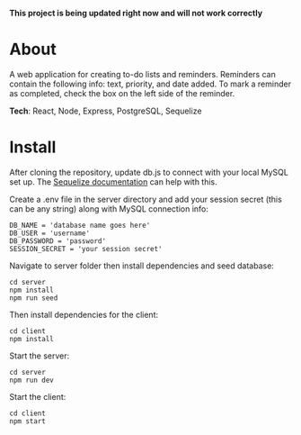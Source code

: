 **This project is being updated right now and will not work correctly**

# About

A web application for creating to-do lists and reminders. Reminders can contain the following info: text, priority, and date added. To mark a reminder as completed, check the box on the left side of the reminder.

**Tech**: React, Node, Express, PostgreSQL, Sequelize

# Install

After cloning the repository, update db.js to connect with your local MySQL set up. The [Sequelize documentation](https://sequelize.org/master/manual/getting-started.html) can help with this.

Create a .env file in the server directory and add your session secret (this can be any string) along with MySQL connection info:

```
DB_NAME = 'database name goes here'
DB_USER = 'username'
DB_PASSWORD = 'password'
SESSION_SECRET = 'your session secret'
```

Navigate to server folder then install dependencies and seed database:

```
cd server
npm install
npm run seed
```

Then install dependencies for the client:

```
cd client
npm install
```

Start the server:

```
cd server
npm run dev
```

Start the client:

```
cd client
npm start
```

